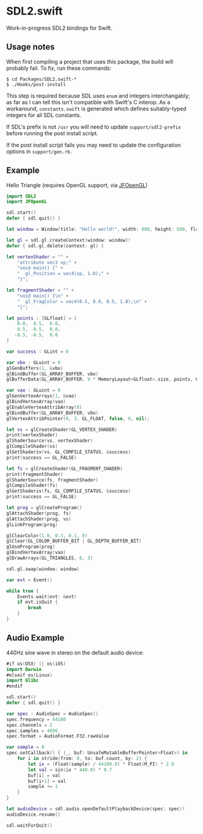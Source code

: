 # SDL2.swift

Work-in-progress SDL2 bindings for Swift.

## Usage notes

When first compiling a project that uses this package, the build will probably fail. To fix, run these commands:

    $ cd Packages/SDL2.swift-*
    $ ./Hooks/post-install

This step is required because SDL uses `enum` and integers interchangably; as far as I can tell this isn't compatible with Swift's C interop. As a workaround, `constants.swift` is generated which defines suitably-typed integers for all SDL constants.

If SDL's prefix is not `/usr` you will need to update `support/sdl2-prefix` before running the post install script.

If the post install script fails you may need to update the configuration options in `support/gen.rb`.

## Example

Hello Triangle (requires OpenGL support, via [JFOpenGL](https://github.com/jaz303/JFOpenGL.swift))

```swift
import SDL2
import JFOpenGL

sdl.start()
defer { sdl.quit() }

let window = Window(title: "Hello world!", width: 800, height: 600, flags: WindowFlags.OPENGL)

let gl = sdl.gl.createContext(window: window)!
defer { sdl.gl.delete(context: gl) }

let vertexShader = "" +
	"attribute vec3 vp;" +
	"void main() {" +
	"  gl_Position = vec4(vp, 1.0);" +
	"}";

let fragmentShader = "" +
	"void main() {\n" +
	"  gl_FragColor = vec4(0.5, 0.0, 0.5, 1.0);\n" +
	"}";

let points : [GLfloat] = [
	0.0,  0.5,  0.0,
   	0.5, -0.5,  0.0,
   -0.5, -0.5,  0.0
]

var success : GLint = 0

var vbo : GLuint = 0
glGenBuffers(1, &vbo)
glBindBuffer(GL_ARRAY_BUFFER, vbo)
glBufferData(GL_ARRAY_BUFFER, 9 * MemoryLayout<GLfloat>.size, points, GL_STATIC_DRAW);

var vao : GLuint = 0
glGenVertexArrays(1, &vao)
glBindVertexArray(vao)
glEnableVertexAttribArray(0)
glBindBuffer(GL_ARRAY_BUFFER, vbo)
glVertexAttribPointer(0, 3, GL_FLOAT, false, 0, nil);

let vs = glCreateShader(GL_VERTEX_SHADER)
print(vertexShader)
glShaderSource(vs, vertexShader)
glCompileShader(vs)
glGetShaderiv(vs, GL_COMPILE_STATUS, &success)
print(success == GL_FALSE)

let fs = glCreateShader(GL_FRAGMENT_SHADER)
print(fragmentShader)
glShaderSource(fs, fragmentShader)
glCompileShader(fs)
glGetShaderiv(fs, GL_COMPILE_STATUS, &success)
print(success == GL_FALSE)

let prog = glCreateProgram()
glAttachShader(prog, fs)
glAttachShader(prog, vs)
glLinkProgram(prog)

glClearColor(1.0, 0.3, 0.1, 0)
glClear(GL_COLOR_BUFFER_BIT | GL_DEPTH_BUFFER_BIT)
glUseProgram(prog)
glBindVertexArray(vao)
glDrawArrays(GL_TRIANGLES, 0, 3)

sdl.gl.swap(window: window)

var evt = Event()

while true {
	Events.wait(evt: &evt)
	if evt.isQuit {
		break
	}
}
```

## Audio Example

440Hz sine wave in stereo on the default audio device:

```swift
#if os(OSX) || os(iOS)
import Darwin
#elseif os(Linux)
import Glibc
#endif

sdl.start()
defer { sdl.quit() }

var spec : AudioSpec = AudioSpec()
spec.frequency = 44100
spec.channels = 2
spec.samples = 4096
spec.format = AudioFormat.F32.rawValue

var sample = 0
spec.setCallback() { (_, buf: UnsafeMutableBufferPointer<Float>) in
	for i in stride(from: 0, to: buf.count, by: 2) {
		let ix = (Float(sample) / 44100.0) * Float(M_PI) * 2.0
		let val = sin(ix * 440.0) * 0.7
		buf[i] = val
		buf[i+1] = val
		sample += 1
	}
}

let audioDevice = sdl.audio.openDefaultPlaybackDevice(spec: spec)!
audioDevice.resume()

sdl.waitForQuit()
```
